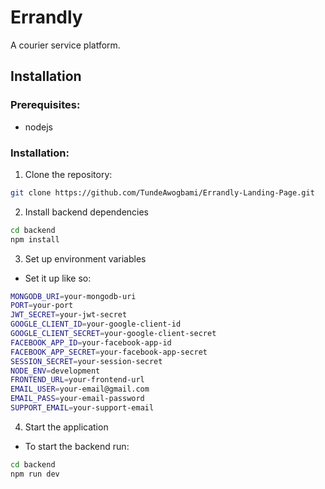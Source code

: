 # Errandly

A courier service platform.

## Installation

### Prerequisites:

- nodejs

### Installation:

1. Clone the repository:

```bash
git clone https://github.com/TundeAwogbami/Errandly-Landing-Page.git
```

2. Install backend dependencies

```bash
cd backend
npm install
```

3. Set up environment variables

- Set it up like so:

```bash
MONGODB_URI=your-mongodb-uri
PORT=your-port
JWT_SECRET=your-jwt-secret
GOOGLE_CLIENT_ID=your-google-client-id
GOOGLE_CLIENT_SECRET=your-google-client-secret
FACEBOOK_APP_ID=your-facebook-app-id
FACEBOOK_APP_SECRET=your-facebook-app-secret
SESSION_SECRET=your-session-secret
NODE_ENV=development
FRONTEND_URL=your-frontend-url
EMAIL_USER=your-email@gmail.com
EMAIL_PASS=your-email-password
SUPPORT_EMAIL=your-support-email
```

4. Start the application

- To start the backend run:

```bash
cd backend
npm run dev
```

